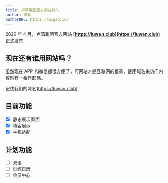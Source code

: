 ```yaml
---
title: 卢湾跑团官方网站发布
author: 米高
authorURL: https://migao.io/
---
```


2020 年 4 月，卢湾跑团官方网站 **[https://luwan.club](https://luwan.club)** 正式发布

<!--truncate-->

## 现在还有谁用网站吗？

虽然现在 APP 和微信都很方便了，可网站才是互联网的根基，使用域名来访问内容别有一番怀旧感。

记住我们的域名(https://luwan.club)

## 目前功能

- [x] 静态展示页面
- [x] 博客展示
- [x] 手机适配

## 计划功能

- [ ] 双语
- [ ] 训练日历
- [ ] 会员中心

